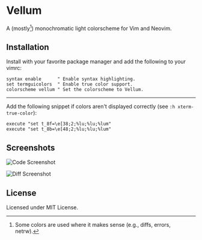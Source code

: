 # Vellum

A (mostly[^1]) monochromatic light colorscheme for Vim and Neovim.

[^1]: Some colors are used where it makes sense (e.g., diffs, errors, netrw).

## Installation

Install with your favorite package manager and add the following to your vimrc:

```
syntax enable      " Enable syntax highlighting.
set termguicolors  " Enable true color support.
colorscheme vellum " Set the colorscheme to Vellum.
```

--- 

Add the following snippet if colors aren't displayed correctly (see `:h
xterm-true-color`):

```
execute "set t_8f=\e[38;2;%lu;%lu;%lum"
execute "set t_8b=\e[48;2;%lu;%lu;%lum"
```

## Screenshots

![Code Screenshot](https://i.imgur.com/0zLuY7N.png)

![Diff Screenshot](https://i.imgur.com/OVnvJ9d.png)

## License

Licensed under MIT License.
